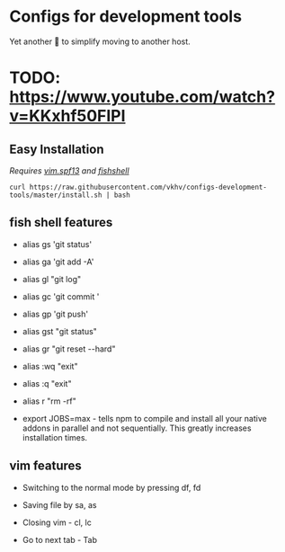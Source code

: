 # Configs for development tools

Yet another 💩 to simplify moving to another host.

# TODO: https://www.youtube.com/watch?v=KKxhf50FIPI

## Easy Installation

*Requires [vim.spf13](http://vim.spf13.com/) and [fishshell](http://fishshell.com/)*

```
curl https://raw.githubusercontent.com/vkhv/configs-development-tools/master/install.sh | bash
```


## fish shell features


* alias gs 'git status'

* alias ga 'git add -A'

* alias gl "git log"

* alias gc 'git commit '

* alias gp 'git push'

* alias gst "git status"

* alias gr "git reset --hard"

* alias :wq "exit"

* alias :q "exit"

* alias r "rm -rf"

* export JOBS=max - tells npm to compile and install all your native addons in parallel and not sequentially. This greatly increases installation times.




## vim features

* Switching to the normal mode by pressing df, fd

* Saving file by sa, as

* Closing vim - cl, lc

* Go to next tab - Tab


